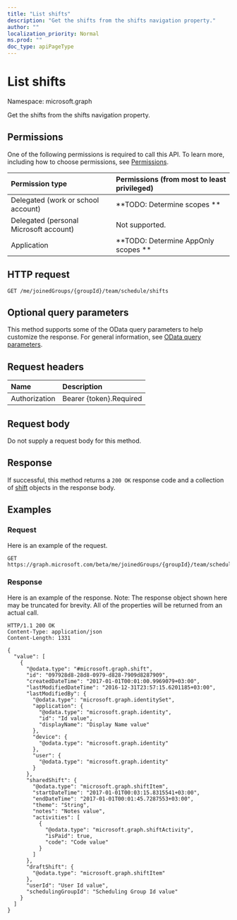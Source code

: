 ```yaml
---
title: "List shifts"
description: "Get the shifts from the shifts navigation property."
author: ""
localization_priority: Normal
ms.prod: ""
doc_type: apiPageType
---
```


# List shifts

Namespace: microsoft.graph

Get the shifts from the shifts navigation property.

## Permissions
One of the following permissions is required to call this API. To learn more, including how to choose permissions, see [Permissions](/concepts/permissions-reference.md).

|Permission type|Permissions (from most to least privileged)|
|:---|:---|
|Delegated (work or school account)|**TODO: Determine scopes **|
|Delegated (personal Microsoft account)|Not supported.|
|Application|**TODO: Determine AppOnly scopes **|

## HTTP request
<!-- {
  "blockType": "ignored"
}
-->
``` http
GET /me/joinedGroups/{groupId}/team/schedule/shifts
```

## Optional query parameters
This method supports some of the OData query parameters to help customize the response. For general information, see [OData query parameters](/graph/query-parameters).

## Request headers
|Name|Description|
|:---|:---|
|Authorization|Bearer {token}.Required|

## Request body
Do not supply a request body for this method.

## Response
If successful, this method returns a `200 OK` response code and a collection of [shift](../resources/shift.md) objects in the response body.

## Examples

### Request
Here is an example of the request.
<!-- {
  "blockType": "request",
  "name": "get_shift"
}
-->
``` http
GET https://graph.microsoft.com/beta/me/joinedGroups/{groupId}/team/schedule/shifts
```

### Response
Here is an example of the response. Note: The response object shown here may be truncated for brevity. All of the properties will be returned from an actual call.
<!-- {
  "blockType": "response",
  "truncated": true,
  "@odata.type": "collection(microsoft.graph.shift)"
}
-->
``` http
HTTP/1.1 200 OK
Content-Type: application/json
Content-Length: 1331

{
  "value": [
    {
      "@odata.type": "#microsoft.graph.shift",
      "id": "097928d8-28d8-0979-d828-7909d8287909",
      "createdDateTime": "2017-01-01T00:01:00.9969079+03:00",
      "lastModifiedDateTime": "2016-12-31T23:57:15.6201185+03:00",
      "lastModifiedBy": {
        "@odata.type": "microsoft.graph.identitySet",
        "application": {
          "@odata.type": "microsoft.graph.identity",
          "id": "Id value",
          "displayName": "Display Name value"
        },
        "device": {
          "@odata.type": "microsoft.graph.identity"
        },
        "user": {
          "@odata.type": "microsoft.graph.identity"
        }
      },
      "sharedShift": {
        "@odata.type": "microsoft.graph.shiftItem",
        "startDateTime": "2017-01-01T00:03:15.8315541+03:00",
        "endDateTime": "2017-01-01T00:01:45.7287553+03:00",
        "theme": "String",
        "notes": "Notes value",
        "activities": [
          {
            "@odata.type": "microsoft.graph.shiftActivity",
            "isPaid": true,
            "code": "Code value"
          }
        ]
      },
      "draftShift": {
        "@odata.type": "microsoft.graph.shiftItem"
      },
      "userId": "User Id value",
      "schedulingGroupId": "Scheduling Group Id value"
    }
  ]
}
```

